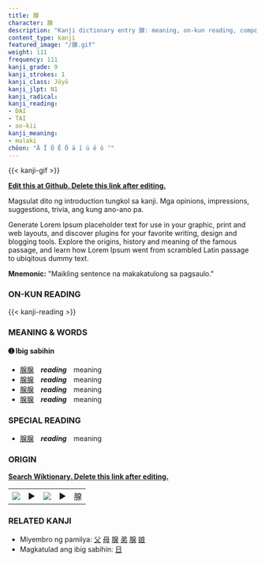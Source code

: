 ```yaml
---
title: 腺
character: 腺
description: "Kanji dictionary entry 腺: meaning, on-kun reading, compounds, origin, related kanji"
content_type: kanji
featured_image: "/腺.gif"
weight: 111
frequency: 111
kanji_grade: 9
kanji_strokes: 1
kanji_class: Jōyō
kanji_jlpt: N1
kanji_radical: 
kanji_reading: 
- DAI
- TAI
- oo-kii
kanji_meaning:
- malaki
chōon: "Ā Ī Ū Ē Ō ā ī ū ē ō ’"
---
```

[//]: # (Don't edit the line below. Kanji animated GIF code is automatically generated.)
{{< kanji-gif >}}

[//]: # (Edit below this line.)

**[Edit this at Github. Delete this link after editing.](https://github.com/tim0g/tim/tree/main/content/kanji/腺/index.md)**

Magsulat dito ng introduction tungkol sa kanji. Mga opinions, impressions, suggestions, trivia, ang kung ano-ano pa.

Generate Lorem Ipsum placeholder text for use in your graphic, print and web layouts, and discover plugins for your favorite writing, design and blogging tools. Explore the origins, history and meaning of the famous passage, and learn how Lorem Ipsum went from scrambled Latin passage to ubiqitous dummy text.
 
**Mnemonic:** "Maikling sentence na makakatulong sa pagsaulo."

### ON-KUN READING

[//]: # (Don't edit the line below. ON-KUN READING code is automatically generated.)
{{< kanji-reading >}}

### MEANING & WORDS

#### ➊ **Ibig sabihin**
  - [腺](../腺)[腺](../腺)　***reading***　meaning
  - [腺](../腺)[腺](../腺)　***reading***　meaning
  - [腺](../腺)[腺](../腺)　***reading***　meaning
  - [腺](../腺)[腺](../腺)　***reading***　meaning

### SPECIAL READING
  - [腺](../腺)[腺](../腺)　***reading***　meaning

### ORIGIN

**[Search Wiktionary. Delete this link after editing.](https://wiktionary.org/wiki/腺)**
<table class="kanji-table"><tr><td>
<img src="60px-腺-bronze.svg.png">
</td><td>▶</td><td>
<img src="60px-腺-oracle.svg.png">
</td><td>▶</td>
<td class="kanji-origin">腺</td>
</tr></table>

### RELATED KANJI
- Miyembro ng pamilya: [父](../父) [母](../母) [腺](../腺) [弟](../弟) [腺](../腺) [娘](../娘)
- Magkatulad ang ibig sabihin: [日](../日)
